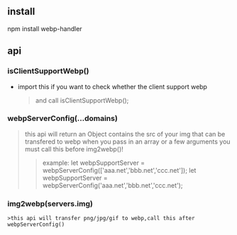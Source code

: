 ## install
npm install webp-handler

## api
### isClientSupportWebp()
* import this if you want to check whether the client support webp
    > and call isClientSupportWebp();

### webpServerConfig(...domains)
> this api will return an Object contains the src of your img that can be transfered to webp when you pass in an array or a few arguments
    you must call this before img2webp()!
>> example:
        let webpSupportServer = webpServerConfig(['aaa.net','bbb.net','ccc.net']);
        let webpSupportServer = webpServerConfig('aaa.net','bbb.net','ccc.net');

### img2webp(servers.img) ###
    >this api will transfer png/jpg/gif to webp,call this after webpServerConfig()
    
        
